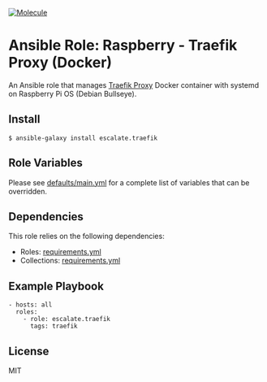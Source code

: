 [![Molecule](https://github.com/escalate/ansible-raspberry-traefik-docker/actions/workflows/molecule.yml/badge.svg?branch=master&event=push)](https://github.com/escalate/ansible-raspberry-traefik-docker/actions/workflows/molecule.yml)

# Ansible Role: Raspberry - Traefik Proxy (Docker)

An Ansible role that manages [Traefik Proxy](https://traefik.io/traefik/) Docker container with systemd on Raspberry Pi OS (Debian Bullseye).

## Install

```
$ ansible-galaxy install escalate.traefik
```

## Role Variables

Please see [defaults/main.yml](https://github.com/escalate/ansible-raspberry-traefik-docker/blob/master/defaults/main.yml) for a complete list of variables that can be overridden.

## Dependencies

This role relies on the following dependencies:

* Roles: [requirements.yml](https://github.com/escalate/ansible-raspberry-traefik-docker/blob/master/requirements.yml)
* Collections: [requirements.yml](https://github.com/escalate/ansible-raspberry-traefik-docker/blob/master/requirements.yml)

## Example Playbook

```
- hosts: all
  roles:
    - role: escalate.traefik
      tags: traefik
```

## License

MIT
